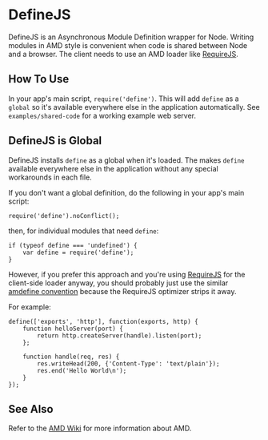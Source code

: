 # DefineJS #

DefineJS is an Asynchronous Module Definition wrapper for
Node. Writing modules in AMD style is convenient when code is shared
between Node and a browser. The client needs to use an AMD loader like
[RequireJS][0].


## How To Use ##

In your app's main script, `require('define')`. This will add `define`
as a `global` so it's available everywhere else in the application
automatically. See `examples/shared-code` for a working example web
server.


## DefineJS is Global ##

DefineJS installs `define` as a global when it's loaded. The makes
`define` available everywhere else in the application without any
special workarounds in each file.

If you don't want a global definition, do the following in your app's
main script:

    require('define').noConflict();

then, for individual modules that need `define`:

    if (typeof define === 'undefined') {
        var define = require('define');
    }

However, if you prefer this approach and you're using [RequireJS][0]
for the client-side loader anyway, you should probably just use the
similar [amdefine convention][1] because the RequireJS optimizer
strips it away.

For example:

    define(['exports', 'http'], function(exports, http) {
        function helloServer(port) {
            return http.createServer(handle).listen(port);
        };

        function handle(req, res) {
            res.writeHead(200, {'Content-Type': 'text/plain'});
            res.end('Hello World\n');
        }
    });


## See Also ##

Refer to the [AMD Wiki][1] for more information about AMD.

[0]: http://requirejs.org/
[1]: http://requirejs.org/docs/node.html#nodeModules
[2]: https://github.com/amdjs/amdjs-api/wiki/AMD
